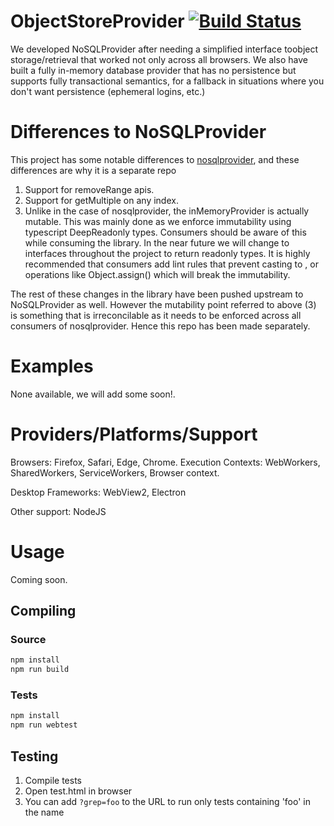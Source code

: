 # ObjectStoreProvider [![Build Status](https://travis-ci.org/Microsoft/NoSQLProvider.svg?branch=master)](https://travis-ci.org/Microsoft/NoSQLProvider)
We developed NoSQLProvider after needing a simplified interface toobject storage/retrieval that worked not only across all browsers. We also have built a fully in-memory database provider that has no persistence but supports fully transactional semantics, for a fallback in situations where you don't want persistence (ephemeral logins, etc.)

# Differences to NoSQLProvider
This project has some notable differences to [nosqlprovider](https://github.com/microsoft/nosqlprovider), and these differences are why it is a separate repo 
1. Support for removeRange apis.
2. Support for getMultiple on any index. 
3. Unlike in the case of nosqlprovider, the inMemoryProvider is actually mutable. This was mainly done as we enforce immutability using typescript DeepReadonly types. Consumers should be aware of this while consuming the library. In the near future we will change to interfaces throughout the project to return readonly types. It is highly recommended that consumers add lint rules that prevent casting to <any> , <unknown> or operations like Object.assign() which will break the immutability.

The rest of these changes in the library have been pushed upstream to NoSQLProvider as well. However the mutability point referred to above (3) is something that is irreconcilable as it needs to be enforced across all consumers of nosqlprovider. Hence this repo has been made separately. 

# Examples
None available, we will add some soon!.

# Providers/Platforms/Support

Browsers: Firefox, Safari, Edge, Chrome. 
    Execution Contexts: WebWorkers, SharedWorkers, ServiceWorkers, Browser context.

Desktop Frameworks: WebView2, Electron

Other support: NodeJS

# Usage

Coming soon.

## Compiling
### Source
```bash
npm install
npm run build
```
### Tests
```bash
npm install
npm run webtest
```

## Testing
1. Compile tests
1. Open test.html in browser
1. You can add `?grep=foo` to the URL to run only tests containing 'foo' in the name

